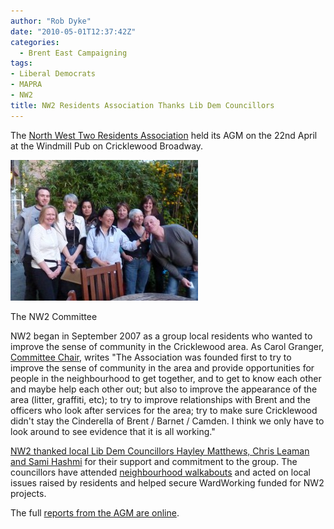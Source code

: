 ```yaml
---
author: "Rob Dyke"
date: "2010-05-01T12:37:42Z"
categories:
  - Brent East Campaigning
tags:
- Liberal Democrats
- MAPRA
- NW2
title: NW2 Residents Association Thanks Lib Dem Councillors
---
```

The [North West Two Residents Association](http://northwesttwo.co.uk/index.php?id=8 "NW2 RA") held its AGM on the 22nd April at the Windmill Pub on Cricklewood Broadway.

<div id="attachment_217" style="width: 310px" class="wp-caption aligncenter">
  <a href="/pubfiles/2010/05/P1000400.jpg"><img class="size-medium wp-image-217" title="The NW2 Committee" src="/pubfiles/2010/05/P1000400-300x225.jpg" alt="Photo of people standing as group" width="300" height="225" /></a>
  
  <p class="wp-caption-text">
    The NW2 Committee
  </p>
</div>

NW2 began in September 2007 as a group local residents who wanted to improve the sense of community in the Cricklewood area. As Carol Granger, [Committee Chair](http://www.northwesttwo.co.uk/index.php?id=9), writes "The Association was founded first to try to improve the sense of community in the area and provide opportunities for people in the neighbourhood to get together, and to get to know each other and maybe help each other out; but also to improve the appearance of the area (litter, graffiti, etc); to try to improve relationships with Brent and the officers who look after services for the area; try to make sure Cricklewood didn't stay the Cinderella of Brent / Barnet / Camden. I think we only have to look around to see evidence that it is all working."

[NW2 thanked local Lib Dem Councillors Hayley Matthews, Chris Leaman and Sami Hashmi](http://northwesttwo.co.uk/gallery.php?id=38) for their support and commitment to the group. The councillors have attended [neighbourhood walkabouts](http://www.robdyke.com/noc/2008/06/06/neighbourhood-walkabout-with-nw2/) and acted on local issues raised by residents and helped secure WardWorking funded for NW2 projects.

The full [reports from the AGM are online](http://northwesttwo.co.uk/gallery.php?id=38).
